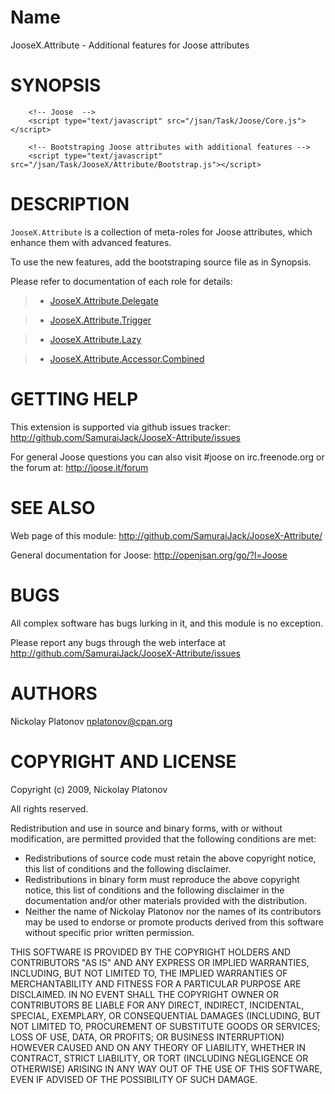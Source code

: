 

Name
====


JooseX.Attribute - Additional features for Joose attributes


SYNOPSIS
========

        <!-- Joose  -->
        <script type="text/javascript" src="/jsan/Task/Joose/Core.js"></script>
        
        <!-- Bootstraping Joose attributes with additional features -->
        <script type="text/javascript" src="/jsan/Task/JooseX/Attribute/Bootstrap.js"></script>


DESCRIPTION
===========

`JooseX.Attribute` is a collection of meta-roles for Joose attributes, which enhance them with advanced features.

To use the new features, add the bootstraping source file as in Synopsis.




Please refer to documentation of each role for details:

> - [JooseX.Attribute.Delegate](Attribute/Delegate.html)

> - [JooseX.Attribute.Trigger](Attribute/Trigger.html)

> - [JooseX.Attribute.Lazy](Attribute/Lazy.html)

> - [JooseX.Attribute.Accessor.Combined](Attribute/Accessor/Combined.html)


GETTING HELP
============

This extension is supported via github issues tracker: <http://github.com/SamuraiJack/JooseX-Attribute/issues>

For general Joose questions you can also visit #joose on irc.freenode.org or the forum at: <http://joose.it/forum>
 


SEE ALSO
========

Web page of this module: <http://github.com/SamuraiJack/JooseX-Attribute/>

General documentation for Joose: <http://openjsan.org/go/?l=Joose>


BUGS
====

All complex software has bugs lurking in it, and this module is no exception.

Please report any bugs through the web interface at <http://github.com/SamuraiJack/JooseX-Attribute/issues>



AUTHORS
=======

Nickolay Platonov <nplatonov@cpan.org>



COPYRIGHT AND LICENSE
=====================

Copyright (c) 2009, Nickolay Platonov

All rights reserved.

Redistribution and use in source and binary forms, with or without modification, are permitted provided that the following conditions are met:

* Redistributions of source code must retain the above copyright notice, this list of conditions and the following disclaimer.
* Redistributions in binary form must reproduce the above copyright notice, this list of conditions and the following disclaimer in the documentation and/or other materials provided with the distribution.
* Neither the name of Nickolay Platonov nor the names of its contributors may be used to endorse or promote products derived from this software without specific prior written permission. 

THIS SOFTWARE IS PROVIDED BY THE COPYRIGHT HOLDERS AND CONTRIBUTORS "AS IS" AND ANY EXPRESS OR IMPLIED WARRANTIES, INCLUDING, BUT NOT LIMITED TO, THE IMPLIED WARRANTIES OF MERCHANTABILITY AND FITNESS FOR A PARTICULAR PURPOSE ARE DISCLAIMED. IN NO EVENT SHALL THE COPYRIGHT OWNER OR CONTRIBUTORS BE LIABLE FOR ANY DIRECT, INDIRECT, INCIDENTAL, SPECIAL, EXEMPLARY, OR CONSEQUENTIAL DAMAGES (INCLUDING, BUT NOT LIMITED TO, PROCUREMENT OF SUBSTITUTE GOODS OR SERVICES; LOSS OF USE, DATA, OR PROFITS; OR BUSINESS INTERRUPTION) HOWEVER CAUSED AND ON ANY THEORY OF LIABILITY, WHETHER IN CONTRACT, STRICT LIABILITY, OR TORT (INCLUDING NEGLIGENCE OR OTHERWISE) ARISING IN ANY WAY OUT OF THE USE OF THIS SOFTWARE, EVEN IF ADVISED OF THE POSSIBILITY OF SUCH DAMAGE. 


